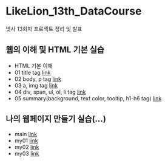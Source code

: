 # LikeLion_13th_DataCourse
멋사 13회차 프로젝트 정리 및 발표

## 웹의 이해 및 HTML 기본 실습
  * HTML 기본 이해
   * 01 title tag [link](https://github.com/kbjung/LikeLion_13th_DataCourse/blob/main/web_html/01_html_title.html)
   * 02 body, p tag [link](https://github.com/kbjung/LikeLion_13th_DataCourse/blob/main/web_html/02_html_body.html)
   * 03 a, img tag [link](https://github.com/kbjung/LikeLion_13th_DataCourse/blob/main/web_html/03_html_link_img.html)
   * 04 div, span, ul, ol, li tag [link](https://github.com/kbjung/LikeLion_13th_DataCourse/blob/main/web_html/04_html_div_span.html)
   * 05 summary(background, text color, tooltip, h1-h6 tag) [link](https://github.com/kbjung/LikeLion_13th_DataCourse/blob/main/web_html/05_html_summary.html)

## 나의 웹페이지 만들기 실습(...)
 * main [link](https://github.com/kbjung/LikeLion_13th_DataCourse/blob/main/web_html/%EA%B9%80%EB%B2%94%EC%A4%91_homepage/main.html)
  * my01 [link](https://github.com/kbjung/LikeLion_13th_DataCourse/blob/main/web_html/%EA%B9%80%EB%B2%94%EC%A4%91_homepage/my01.html)
  * my02 [link](https://github.com/kbjung/LikeLion_13th_DataCourse/blob/main/web_html/%EA%B9%80%EB%B2%94%EC%A4%91_homepage/my02.html)
  * my03 [link](https://github.com/kbjung/LikeLion_13th_DataCourse/blob/main/web_html/%EA%B9%80%EB%B2%94%EC%A4%91_homepage/my03.html)
